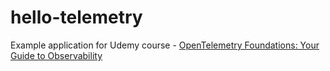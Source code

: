 # hello-telemetry










Example application for Udemy course - [OpenTelemetry Foundations: Your Guide to Observability](https://www.udemy.com/course/opentelemetry-foundations)